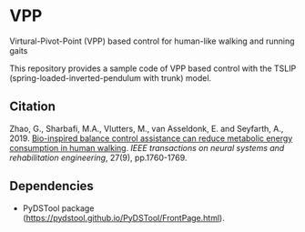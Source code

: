 # VPP
Virtural-Pivot-Point (VPP) based control for human-like walking and running gaits

This repository provides a sample code of VPP based control with the TSLIP (spring-loaded-inverted-pendulum with trunk) model. 

## Citation
Zhao, G., Sharbafi, M.A., Vlutters, M., van Asseldonk, E. and Seyfarth, A., 2019. [Bio-inspired balance control assistance can reduce metabolic energy consumption in human walking](https://ieeexplore.ieee.org/abstract/document/8794599). _IEEE transactions on neural systems and rehabilitation engineering_, 27(9), pp.1760-1769.

## Dependencies
* PyDSTool package (https://pydstool.github.io/PyDSTool/FrontPage.html). 

